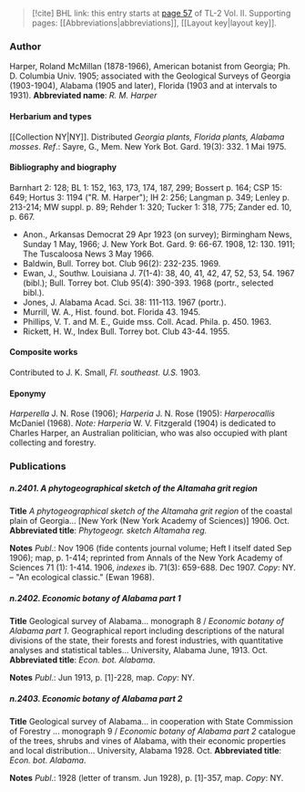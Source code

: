 > [!cite] BHL link: this entry starts at [page 57](https://www.biodiversitylibrary.org/page/33068299) of TL-2 Vol. II.
> Supporting pages: [[Abbreviations|abbreviations]], [[Layout key|layout key]].

### Author

Harper, Roland McMillan (1878-1966), American botanist from Georgia; Ph. D. Columbia Univ. 1905; associated with the Geological Surveys of Georgia (1903-1904), Alabama (1905 and later), Florida (1903 and at intervals to 1931). 
**Abbreviated name**: *R. M. Harper*

#### Herbarium and types

[[Collection NY|NY]]. Distributed *Georgia plants, Florida plants, Alabama mosses*.
*Ref*.: Sayre, G., Mem. New York Bot. Gard. 19(3): 332. 1 Mai 1975.

#### Bibliography and biography

Barnhart 2: 128; BL 1: 152, 163, 173, 174, 187, 299; Bossert p. 164; CSP 15: 649; Hortus 3: 1194 ("R. M. Harper"); IH 2: 256; Langman p. 349; Lenley p. 213-214; MW suppl. p. 89; Rehder 1: 320; Tucker 1: 318, 775; Zander ed. 10, p. 667.
- Anon., Arkansas Democrat 29 Apr 1923 (on survey); Birmingham News, Sunday 1 May, 1966; J. New York Bot. Gard. 9: 66-67. 1908, 12: 130. 1911; The Tuscaloosa News 3 May 1966.
- Baldwin, Bull. Torrey bot. Club 96(2): 232-235. 1969.
- Ewan, J., Southw. Louisiana J. 7(1-4): 38, 40, 41, 42, 47, 52, 53, 54. 1967 (bibl.); Bull. Torrey bot. Club 95(4): 390-393. 1968 (portr., selected bibl.).
- Jones, J. Alabama Acad. Sci. 38: 111-113. 1967 (portr.).
- Murrill, W. A., Hist. found. bot. Florida 43. 1945.
- Phillips, V. T. and M. E., Guide mss. Coll. Acad. Phila. p. 450. 1963.
- Rickett, H. W., Index Bull. Torrey bot. Club 43-44. 1955.

#### Composite works

Contributed to J. K. Small, *Fl. southeast. U.S.* 1903.

#### Eponymy

*Harperella* J. N. Rose (1906); *Harperia* J. N. Rose (1905): *Harperocallis* McDaniel (1968). *Note: Harperia* W. V. Fitzgerald (1904) is dedicated to Charles Harper, an Australian politician, who was also occupied with plant collecting and forestry.

### Publications

##### n.2401. A phytogeographical sketch of the Altamaha grit region

**Title**
*A phytogeographical sketch of the Altamaha grit region* of the coastal plain of Georgia... \[New York (New York Academy of Sciences)\] 1906. Oct.
**Abbreviated title**: *Phytogeogr. sketch Altamaha reg.*

**Notes**
*Publ*.: Nov 1906 (fide contents journal volume; Heft I itself dated Sep 1906); map, p. 1-414; reprinted from Annals of the New York Academy of Sciences 71 (1): 1-414. 1906, *indexes* ib. 71(3): 659-688. Dec 1907. *Copy*: NY. – "An ecological classic." (Ewan 1968).

##### n.2402. Economic botany of Alabama part 1

**Title**
Geological survey of Alabama... monograph 8 / *Economic botany of Alabama part 1*. Geographical report including descriptions of the natural divisions of the state, their forests and forest industries, with quantitative analyses and statistical tables... University, Alabama June, 1913. Oct.
**Abbreviated title**: *Econ. bot. Alabama*.

**Notes**
*Publ*.: Jun 1913, p. \[1\]-228, map. *Copy*: NY.

##### n.2403. Economic botany of Alabama part 2

**Title**
Geological survey of Alabama... in cooperation with State Commission of Forestry ... monograph 9 / *Economic botany of Alabama part 2* catalogue of the trees, shrubs and vines of Alabama, with their economic properties and local distribution... University, Alabama 1928. Oct.
**Abbreviated title**: *Econ. bot. Alabama*.

**Notes**
*Publ*.: 1928 (letter of transm. Jun 1928), p. \[1\]-357, map. *Copy*: NY.

